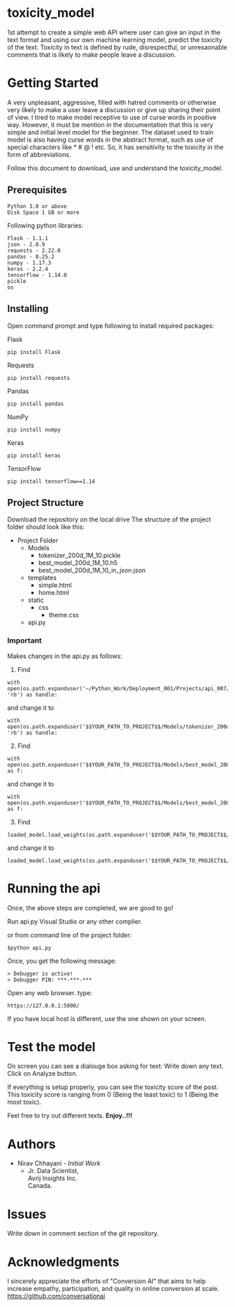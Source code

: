 # toxicity_model
1st attempt to create a simple web API where user can give an input in the text format and using our own machine learning model, predict the toxicity of the text.
Toxicity in text is defined by rude, disrespectful, or unresaonable comments that is likely to make people leave a discussion.

# Getting Started
A very unpleasant, aggressive, filled with hatred comments or otherwise very likely to make a user leave a discussion or give up sharing their point of view. I tired to make model receptive to use of curse words in positive way. However, it must be mention in the documentation that this is very simple and initial level model for the beginner. The dataset used to train model is also having curse words in the abstract format, such as use of special characters like * # @ ! etc. So, it has sensitivity to the toxicity in the form of abbreviations.

Follow this document to download, use and understand the toxicity_model.

## Prerequisites
```
Python 3.0 or above
Disk Space 1 GB or more
```

Following python libraries:
```
Flask - 1.1.1
json - 2.0.9
requests - 2.22.0
pandas - 0.25.2
numpy - 1.17.3
keras - 2.2.4
tensorflow - 1.14.0
pickle
os
```

## Installing

Open command prompt and type following to install required packages:

Flask
```
pip install Flask
```
Requests
```
pip install requests
```
Pandas
```
pip install pandas
```
NumPy
```
pip install numpy
```
Keras
```
pip install keras
```
TensorFlow
```
pip install tensorflow==1.14
```
## Project Structure
Download the repository on the local drive
The structure of the project folder should look like this:
* Project Folder
  * Models
    - tokenizer_200d_1M_10.pickle
    - best_model_200d_1M_10.h5
    - best_model_200d_1M_10_in_json.json
  * templates
    - simple.html
    - home.html
  * static
    * css
      - theme.css
  - api.py

### Important
Makes changes in the api.py as follows:

1. Find
```
with open(os.path.expanduser('~/Python_Work/Deployment_001/Projects/api_007/Models/tokenizer_200d_1M_10.pickle'), 'rb') as handle:
```
and change it to
```
with open(os.path.expanduser('$$YOUR_PATH_TO_PROJECT$$/Models/tokenizer_200d_1M_10.pickle'), 'rb') as handle:
```

2. Find
```
with open(os.path.expanduser('$$YOUR_PATH_TO_PROJECT$$/Models/best_model_200d_1M_10_in_json.json'),'r') as f:
```
and change it to
```
with open(os.path.expanduser('$$YOUR_PATH_TO_PROJECT$$/Models/best_model_200d_1M_10_in_json.json'),'r') as f:
```

3. Find
```
loaded_model.load_weights(os.path.expanduser('$$YOUR_PATH_TO_PROJECT$$/Models/best_model_200d_1M_10.h5'))
```
and change it to
```
loaded_model.load_weights(os.path.expanduser('$$YOUR_PATH_TO_PROJECT$$/Models/best_model_200d_1M_10.h5'))
```

# Running the api
Once, the above steps are completed, we are good to go!

Run api.py Visual Studio or any other complier.

or 
from command line of the project folder:
```
$python api.py
```
Once, you get the following message:
```
> Debugger is active!
> Debugger PIN: ***-***-***
```
Open any web browser.
type:
```
https://127.0.0.1:5000/
```
If you have local host is different, use the one shown on your screen.

# Test the model
On screen you can see a dialouge box asking for text:
Write down any text.
Click on Analyze button.

If everything is setup properly, you can see the toxicity score of the post.
This toxicity score is ranging from 0 (Being the least toxic) to 1 (Being the most toxic).

Feel free to try out different texts.
**Enjoy..!!!**

# Authors
* Nirav Chhayani - *Initial Work*
  - Jr. Data Scientist,  
    Avrij Insights Inc.  
    Canada.

# Issues
Write down in comment section of the git repository.

# Acknowledgments
I sincerely appreciate the efforts of "Conversion AI" that aims to help increase empathy, participation, and quality in online conversion at scale.
https://github.com/conversationai
